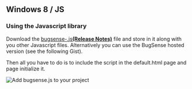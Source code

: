 ## Windows 8 / JS

### Using the Javascript library

Download the <a href="">bugsense-<strong></strong>.js</a><strong><a href="/releases/html5" id="releases">(Release Notes)</a></strong> file and store in it along with you other Javascript files. Alternatively you can use the BugSense hosted version (see the following Gist). 

Then all you have to do is to include the script in the default.html page and page initialize it. 

![Add bugsense.js to your project](/static/images/landing/screens/VS2012.bugsense-js.png "Add bugsense.js to your project")
